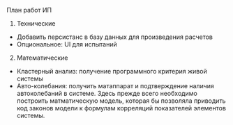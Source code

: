 План работ ИП

1. Технические
- Добавить персистанс в базу данных для произведения расчетов
- Опциональное: UI для испытаний
2. Математические
- Кластерный анализ: получение программного критерия живой системы
- Авто-колебания: получить матаппарат и подтверждение наличия автоколебаний в системе. Здесь прежде всего необходимо построить матматическую модель, которая бы позволяла приводить код законов модели к формулам корреляций показателей элементов системы. 